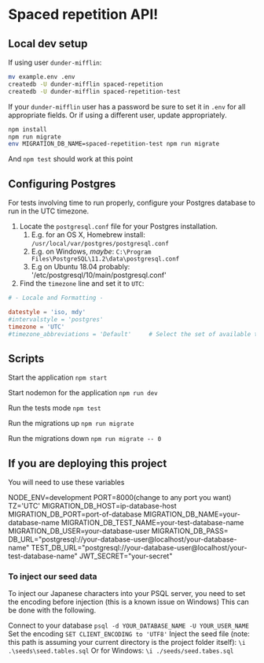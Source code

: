 # Spaced repetition API!

## Local dev setup

If using user `dunder-mifflin`:

```bash
mv example.env .env
createdb -U dunder-mifflin spaced-repetition
createdb -U dunder-mifflin spaced-repetition-test
```

If your `dunder-mifflin` user has a password be sure to set it in `.env` for all appropriate fields. Or if using a different user, update appropriately.

```bash
npm install
npm run migrate
env MIGRATION_DB_NAME=spaced-repetition-test npm run migrate
```

And `npm test` should work at this point

## Configuring Postgres

For tests involving time to run properly, configure your Postgres database to run in the UTC timezone.

1. Locate the `postgresql.conf` file for your Postgres installation.
   1. E.g. for an OS X, Homebrew install: `/usr/local/var/postgres/postgresql.conf`
   2. E.g. on Windows, _maybe_: `C:\Program Files\PostgreSQL\11.2\data\postgresql.conf`
   3. E.g  on Ubuntu 18.04 probably: '/etc/postgresql/10/main/postgresql.conf'
2. Find the `timezone` line and set it to `UTC`:

```conf
# - Locale and Formatting -

datestyle = 'iso, mdy'
#intervalstyle = 'postgres'
timezone = 'UTC'
#timezone_abbreviations = 'Default'     # Select the set of available time zone
```

## Scripts

Start the application `npm start`

Start nodemon for the application `npm run dev`

Run the tests mode `npm test`

Run the migrations up `npm run migrate`

Run the migrations down `npm run migrate -- 0`

## If you are deploying this project
You will need to use these variables

NODE_ENV=development
PORT=8000(change to any port you want)
TZ='UTC'
MIGRATION_DB_HOST=ip-database-host
MIGRATION_DB_PORT=port-of-database
MIGRATION_DB_NAME=your-database-name
MIGRATION_DB_TEST_NAME=your-test-database-name
MIGRATION_DB_USER=your-database-user
MIGRATION_DB_PASS=
DB_URL="postgresql://your-database-user@localhost/your-database-name"
TEST_DB_URL="postgresql://your-database-user@localhost/your-test-database-name"
JWT_SECRET="your-secret"

### To inject our seed data
To inject our Japanese characters into your PSQL server, you need to set the encoding before injection (this is a known issue on Windows)
This can be done with the following.

Connect to your database
```psql -d YOUR_DATABASE_NAME -U YOUR_USER_NAME```
Set the encoding
```SET CLIENT_ENCODING to 'UTF8'```
Inject the seed file (note: this path is assuming your current directory is the project folder itself):
```\i .\seeds\seed.tables.sql```
Or for Windows:
```\i ./seeds/seed.tabes.sql``` 